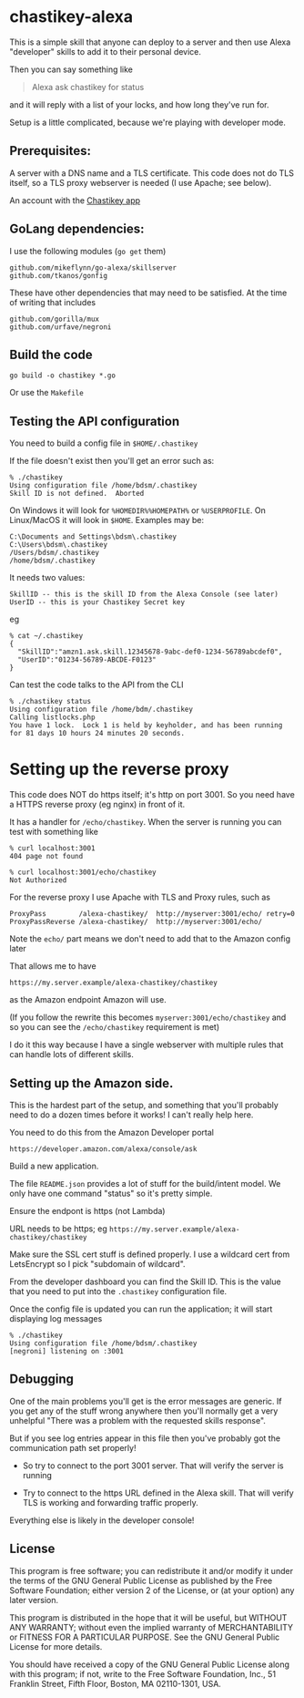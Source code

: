 # chastikey-alexa

This is a simple skill that anyone can deploy to a server and then use
Alexa "developer" skills to add it to their personal device.

Then you can say something like 

> Alexa ask chastikey for status

and it will reply with a list of your locks, and how long they've run
for.

Setup is a little complicated, because we're playing with developer mode.

## Prerequisites:

A server with a DNS name and a TLS certificate.  This code does not
do TLS itself, so a TLS proxy webserver is needed (I use Apache; see
below).

An account with the [Chastikey app](https://chastikey.com/)

## GoLang dependencies:

I use the following modules (`go get` them)

    github.com/mikeflynn/go-alexa/skillserver
    github.com/tkanos/gonfig

These have other dependencies that may need to be satisfied.  At the
time of writing that includes

    github.com/gorilla/mux
    github.com/urfave/negroni

## Build the code

    go build -o chastikey *.go

Or use the `Makefile`

## Testing the API configuration

You need to build a config file in `$HOME/.chastikey`

If the file doesn't exist then you'll get an error such as:
 
    % ./chastikey 
    Using configuration file /home/bdsm/.chastikey
    Skill ID is not defined.  Aborted

On Windows it will look for `%HOMEDIR%%HOMEPATH%` or `%USERPROFILE`.
On Linux/MacOS it will look in `$HOME`.  Examples may be:

    C:\Documents and Settings\bdsm\.chastikey
    C:\Users\bdsm\.chastikey
    /Users/bdsm/.chastikey
    /home/bdsm/.chastikey

It needs two values:

    SkillID -- this is the skill ID from the Alexa Console (see later)
    UserID -- this is your Chastikey Secret key

eg

    % cat ~/.chastikey
    {
      "SkillID":"amzn1.ask.skill.12345678-9abc-def0-1234-56789abcdef0",
      "UserID":"01234-56789-ABCDE-F0123"
    }


Can test the code talks to the API from the CLI

    % ./chastikey status
    Using configuration file /home/bdm/.chastikey
    Calling listlocks.php
    You have 1 lock.  Lock 1 is held by keyholder, and has been running for 81 days 10 hours 24 minutes 20 seconds.  

# Setting up the reverse proxy

This code does NOT do https itself; it's http on port 3001.
So you need have a HTTPS reverse proxy (eg nginx) in front of it.

It has a handler for `/echo/chastikey`.  When the server is running
you can test with something like

    % curl localhost:3001
    404 page not found

    % curl localhost:3001/echo/chastikey
    Not Authorized

For the reverse proxy I use Apache with TLS and Proxy rules, such as

    ProxyPass        /alexa-chastikey/  http://myserver:3001/echo/ retry=0
    ProxyPassReverse /alexa-chastikey/  http://myserver:3001/echo/

Note the `echo/` part means we don't need to add that to the Amazon
config later

That allows me to have 

    https://my.server.example/alexa-chastikey/chastikey

as the Amazon endpoint Amazon will use.   

(If you follow the rewrite this becomes `myserver:3001/echo/chastikey` and
so you can see the `/echo/chastikey` requirement is met)

I do it this way because I have a single webserver with multiple rules
that can handle lots of different skills.

## Setting up the Amazon side.

This is the hardest part of the setup, and something that you'll
probably need to do a dozen times before it works!  I can't really
help here.

You need to do this from the Amazon Developer portal

    https://developer.amazon.com/alexa/console/ask

Build a new application.

The file `README.json` provides a lot of stuff for the build/intent model.
We only have one command "status" so it's pretty simple.

Ensure the endpont is https (not Lambda)

URL needs to be https; eg `https://my.server.example/alexa-chastikey/chastikey`

Make sure the SSL cert stuff is defined properly.  I use a wildcard cert
from LetsEncrypt so I pick "subdomain of wildcard".


From the developer dashboard you can find the Skill ID.  This is the
value that you need to put into the `.chastikey` configuration file.

Once the config file is updated you can run the application; it will start
displaying log messages

    % ./chastikey
    Using configuration file /home/bdsm/.chastikey
    [negroni] listening on :3001

## Debugging

One of the main problems you'll get is the error messages are generic.
If you get any of the stuff wrong anywhere then you'll normally get a
very unhelpful "There was a problem with the requested skills response".

But if you see log entries appear in this file then you've probably
got the communication path set properly!

* So try to connect to the port 3001 server.  That will verify the server
is running

* Try to connect to the https URL defined in the Alexa skill.  That will
verify TLS is working and forwarding traffic properly.

Everything else is likely in the developer console!

## License

This program is free software; you can redistribute it and/or
modify it under the terms of the GNU General Public License
as published by the Free Software Foundation; either version 2
of the License, or (at your option) any later version.

This program is distributed in the hope that it will be useful,
but WITHOUT ANY WARRANTY; without even the implied warranty of
MERCHANTABILITY or FITNESS FOR A PARTICULAR PURPOSE.  See the
GNU General Public License for more details.

You should have received a copy of the GNU General Public License
along with this program; if not, write to the Free Software
Foundation, Inc., 51 Franklin Street, Fifth Floor, Boston, MA  02110-1301, USA.
